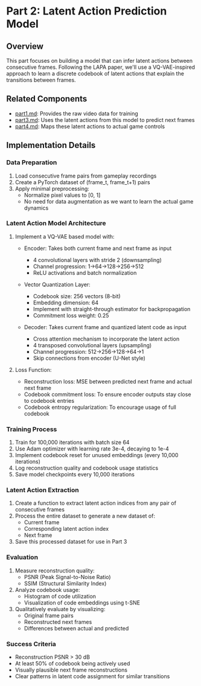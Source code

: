 # Part 2: Latent Action Prediction Model

## Overview
This part focuses on building a model that can infer latent actions between consecutive frames. Following the LAPA paper, we'll use a VQ-VAE-inspired approach to learn a discrete codebook of latent actions that explain the transitions between frames.

## Related Components
- [part1.md](part1.md): Provides the raw video data for training
- [part3.md](part3.md): Uses the latent actions from this model to predict next frames
- [part4.md](part4.md): Maps these latent actions to actual game controls

## Implementation Details

### Data Preparation
1. Load consecutive frame pairs from gameplay recordings
2. Create a PyTorch dataset of (frame_t, frame_t+1) pairs
3. Apply minimal preprocessing:
   - Normalize pixel values to [0, 1]
   - No need for data augmentation as we want to learn the actual game dynamics

### Latent Action Model Architecture
1. Implement a VQ-VAE based model with:
   - Encoder: Takes both current frame and next frame as input
     - 4 convolutional layers with stride 2 (downsampling)
     - Channel progression: 1→64→128→256→512
     - ReLU activations and batch normalization
   
   - Vector Quantization Layer:
     - Codebook size: 256 vectors (8-bit)
     - Embedding dimension: 64
     - Implement with straight-through estimator for backpropagation
     - Commitment loss weight: 0.25
   
   - Decoder: Takes current frame and quantized latent code as input
     - Cross attention mechanism to incorporate the latent action
     - 4 transposed convolutional layers (upsampling)
     - Channel progression: 512→256→128→64→1
     - Skip connections from encoder (U-Net style)

2. Loss Function:
   - Reconstruction loss: MSE between predicted next frame and actual next frame
   - Codebook commitment loss: To ensure encoder outputs stay close to codebook entries
   - Codebook entropy regularization: To encourage usage of full codebook

### Training Process
1. Train for 100,000 iterations with batch size 64
2. Use Adam optimizer with learning rate 3e-4, decaying to 1e-4
3. Implement codebook reset for unused embeddings (every 10,000 iterations)
4. Log reconstruction quality and codebook usage statistics
5. Save model checkpoints every 10,000 iterations

### Latent Action Extraction
1. Create a function to extract latent action indices from any pair of consecutive frames
2. Process the entire dataset to generate a new dataset of:
   - Current frame
   - Corresponding latent action index
   - Next frame
3. Save this processed dataset for use in Part 3

### Evaluation
1. Measure reconstruction quality:
   - PSNR (Peak Signal-to-Noise Ratio)
   - SSIM (Structural Similarity Index)
2. Analyze codebook usage:
   - Histogram of code utilization
   - Visualization of code embeddings using t-SNE
3. Qualitatively evaluate by visualizing:
   - Original frame pairs
   - Reconstructed next frames
   - Differences between actual and predicted

### Success Criteria
- Reconstruction PSNR > 30 dB
- At least 50% of codebook being actively used
- Visually plausible next frame reconstructions
- Clear patterns in latent code assignment for similar transitions